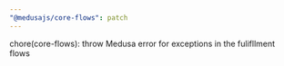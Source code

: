 ```yaml
---
"@medusajs/core-flows": patch
---
```


chore(core-flows): throw Medusa error for exceptions in the fulifllment flows
